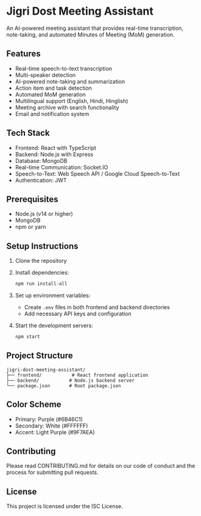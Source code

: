 # Jigri Dost Meeting Assistant

An AI-powered meeting assistant that provides real-time transcription, note-taking, and automated Minutes of Meeting (MoM) generation.

## Features

- Real-time speech-to-text transcription
- Multi-speaker detection
- AI-powered note-taking and summarization
- Action item and task detection
- Automated MoM generation
- Multilingual support (English, Hindi, Hinglish)
- Meeting archive with search functionality
- Email and notification system

## Tech Stack

- Frontend: React with TypeScript
- Backend: Node.js with Express
- Database: MongoDB
- Real-time Communication: Socket.IO
- Speech-to-Text: Web Speech API / Google Cloud Speech-to-Text
- Authentication: JWT

## Prerequisites

- Node.js (v14 or higher)
- MongoDB
- npm or yarn

## Setup Instructions

1. Clone the repository
2. Install dependencies:
   ```bash
   npm run install-all
   ```
3. Set up environment variables:
   - Create `.env` files in both frontend and backend directories
   - Add necessary API keys and configuration

4. Start the development servers:
   ```bash
   npm start
   ```

## Project Structure

```
jigri-dost-meeting-assistant/
├── frontend/           # React frontend application
├── backend/           # Node.js backend server
└── package.json       # Root package.json
```

## Color Scheme

- Primary: Purple (#6B46C1)
- Secondary: White (#FFFFFF)
- Accent: Light Purple (#9F7AEA)

## Contributing

Please read CONTRIBUTING.md for details on our code of conduct and the process for submitting pull requests.

## License

This project is licensed under the ISC License. 